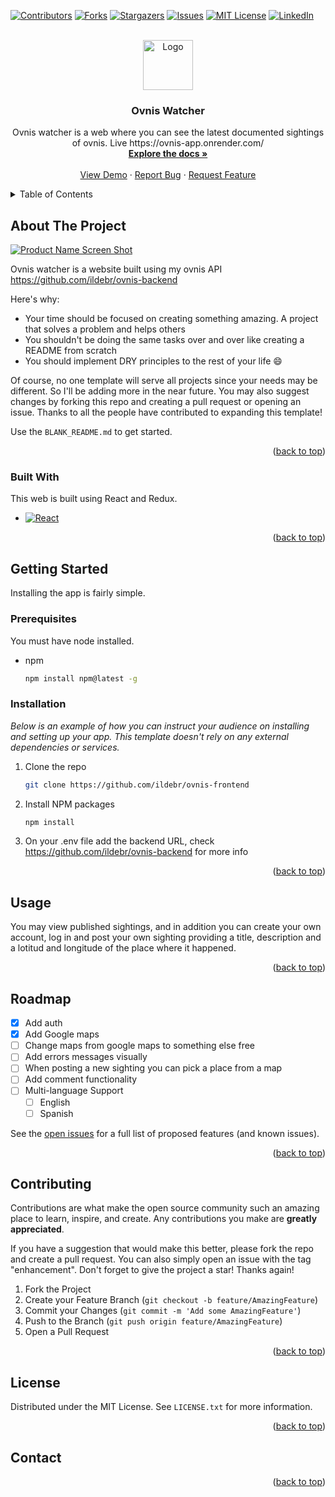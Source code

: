 <!-- Improved compatibility of back to top link: See: https://github.com/ildebr/ovnis-frontend/pull/73 -->
<a name="readme-top"></a>

[![Contributors][contributors-shield]][contributors-url]
[![Forks][forks-shield]][forks-url]
[![Stargazers][stars-shield]][stars-url]
[![Issues][issues-shield]][issues-url]
[![MIT License][license-shield]][license-url]
[![LinkedIn][linkedin-shield]][linkedin-url]



<!-- PROJECT LOGO -->
<br />
<div align="center">
  <a href="https://github.com/ildebr/ovnis-frontend">
    <img src="images/logo.png" alt="Logo" width="80" height="80">
  </a>

  <h3 align="center">Ovnis Watcher</h3>

  <p align="center">
    Ovnis watcher is a web where you can see the latest documented sightings of ovnis. Live https://ovnis-app.onrender.com/
    <br />
    <a href="https://github.com/ildebr/ovnis-frontend"><strong>Explore the docs »</strong></a>
    <br />
    <br />
    <a href="https://ovnis-app.onrender.com/">View Demo</a>
    ·
    <a href="https://github.com/ildebr/ovnis-frontend/issues">Report Bug</a>
    ·
    <a href="https://github.com/ildebr/ovnis-frontend/issues">Request Feature</a>
  </p>
</div>



<!-- TABLE OF CONTENTS -->
<details>
  <summary>Table of Contents</summary>
  <ol>
    <li>
      <a href="#about-the-project">About The Project</a>
      <ul>
        <li><a href="#built-with">Built With</a></li>
      </ul>
    </li>
    <li>
      <a href="#getting-started">Getting Started</a>
      <ul>
        <li><a href="#prerequisites">Prerequisites</a></li>
        <li><a href="#installation">Installation</a></li>
      </ul>
    </li>
    <li><a href="#usage">Usage</a></li>
    <li><a href="#roadmap">Roadmap</a></li>
    <li><a href="#contributing">Contributing</a></li>
    <li><a href="#license">License</a></li>
    <li><a href="#contact">Contact</a></li>
    <li><a href="#acknowledgments">Acknowledgments</a></li>
  </ol>
</details>



<!-- ABOUT THE PROJECT -->
## About The Project

[![Product Name Screen Shot][product-screenshot]](https://example.com)

Ovnis watcher is a website built using my ovnis API https://github.com/ildebr/ovnis-backend 

Here's why:
* Your time should be focused on creating something amazing. A project that solves a problem and helps others
* You shouldn't be doing the same tasks over and over like creating a README from scratch
* You should implement DRY principles to the rest of your life :smile:

Of course, no one template will serve all projects since your needs may be different. So I'll be adding more in the near future. You may also suggest changes by forking this repo and creating a pull request or opening an issue. Thanks to all the people have contributed to expanding this template!

Use the `BLANK_README.md` to get started.

<p align="right">(<a href="#readme-top">back to top</a>)</p>



### Built With

This web is built using React and Redux.

* [![React][React.js]][React-url]

<p align="right">(<a href="#readme-top">back to top</a>)</p>



<!-- GETTING STARTED -->
## Getting Started


Installing the app is fairly simple.

### Prerequisites

You must have node installed.
* npm
  ```sh
  npm install npm@latest -g
  ```

### Installation

_Below is an example of how you can instruct your audience on installing and setting up your app. This template doesn't rely on any external dependencies or services._


1. Clone the repo
   ```sh
   git clone https://github.com/ildebr/ovnis-frontend
   ```
3. Install NPM packages
   ```sh
   npm install
   ```
4. On your .env file add the backend URL, check https://github.com/ildebr/ovnis-backend for more info


<p align="right">(<a href="#readme-top">back to top</a>)</p>



<!-- USAGE EXAMPLES -->
## Usage

You may view published sightings, and in addition you can create your own account, log in and post your own sighting providing a title, description and a lotitud and longitude of the place where it happened.


<p align="right">(<a href="#readme-top">back to top</a>)</p>



<!-- ROADMAP -->
## Roadmap

- [x] Add auth
- [x] Add Google maps
- [ ] Change maps from google maps to something else free
- [ ] Add errors messages visually
- [ ] When posting a new sighting you can pick a place from a map
- [ ] Add comment functionality
- [ ] Multi-language Support
    - [ ] English
    - [ ] Spanish

See the [open issues](https://github.com/ildebr/ovnis-frontend/issues) for a full list of proposed features (and known issues).

<p align="right">(<a href="#readme-top">back to top</a>)</p>



<!-- CONTRIBUTING -->
## Contributing

Contributions are what make the open source community such an amazing place to learn, inspire, and create. Any contributions you make are **greatly appreciated**.

If you have a suggestion that would make this better, please fork the repo and create a pull request. You can also simply open an issue with the tag "enhancement".
Don't forget to give the project a star! Thanks again!

1. Fork the Project
2. Create your Feature Branch (`git checkout -b feature/AmazingFeature`)
3. Commit your Changes (`git commit -m 'Add some AmazingFeature'`)
4. Push to the Branch (`git push origin feature/AmazingFeature`)
5. Open a Pull Request

<p align="right">(<a href="#readme-top">back to top</a>)</p>



<!-- LICENSE -->
## License

Distributed under the MIT License. See `LICENSE.txt` for more information.

<p align="right">(<a href="#readme-top">back to top</a>)</p>



<!-- CONTACT -->
## Contact




<p align="right">(<a href="#readme-top">back to top</a>)</p>






<!-- MARKDOWN LINKS & IMAGES -->
<!-- https://www.markdownguide.org/basic-syntax/#reference-style-links -->
[contributors-shield]: https://img.shields.io/github/contributors/ildebr/ovnis-frontend.svg?style=for-the-badge
[contributors-url]: https://github.com/ildebr/ovnis-frontend/graphs/contributors
[forks-shield]: https://img.shields.io/github/forks/ildebr/ovnis-frontend.svg?style=for-the-badge
[forks-url]: https://github.com/ildebr/ovnis-frontend/network/members
[stars-shield]: https://img.shields.io/github/stars/ildebr/ovnis-frontend.svg?style=for-the-badge
[stars-url]: https://github.com/ildebr/ovnis-frontend/stargazers
[issues-shield]: https://img.shields.io/github/issues/ildebr/ovnis-frontend.svg?style=for-the-badge
[issues-url]: https://github.com/ildebr/ovnis-frontend/issues
[license-shield]: https://img.shields.io/github/license/ildebr/ovnis-frontend.svg?style=for-the-badge
[license-url]: https://github.com/ildebr/ovnis-frontend/blob/master/LICENSE.txt
[linkedin-shield]: https://img.shields.io/badge/-LinkedIn-black.svg?style=for-the-badge&logo=linkedin&colorB=555
[linkedin-url]: https://www.linkedin.com/in/ildebrando-quinchoa/
[product-screenshot]: images/screenshot.png
[Next.js]: https://img.shields.io/badge/next.js-000000?style=for-the-badge&logo=nextdotjs&logoColor=white
[Next-url]: https://nextjs.org/
[React.js]: https://img.shields.io/badge/React-20232A?style=for-the-badge&logo=react&logoColor=61DAFB
[React-url]: https://reactjs.org/
[Vue.js]: https://img.shields.io/badge/Vue.js-35495E?style=for-the-badge&logo=vuedotjs&logoColor=4FC08D
[Vue-url]: https://vuejs.org/
[Angular.io]: https://img.shields.io/badge/Angular-DD0031?style=for-the-badge&logo=angular&logoColor=white
[Angular-url]: https://angular.io/
[Svelte.dev]: https://img.shields.io/badge/Svelte-4A4A55?style=for-the-badge&logo=svelte&logoColor=FF3E00
[Svelte-url]: https://svelte.dev/
[Laravel.com]: https://img.shields.io/badge/Laravel-FF2D20?style=for-the-badge&logo=laravel&logoColor=white
[Laravel-url]: https://laravel.com
[Bootstrap.com]: https://img.shields.io/badge/Bootstrap-563D7C?style=for-the-badge&logo=bootstrap&logoColor=white
[Bootstrap-url]: https://getbootstrap.com
[JQuery.com]: https://img.shields.io/badge/jQuery-0769AD?style=for-the-badge&logo=jquery&logoColor=white
[JQuery-url]: https://jquery.com 
